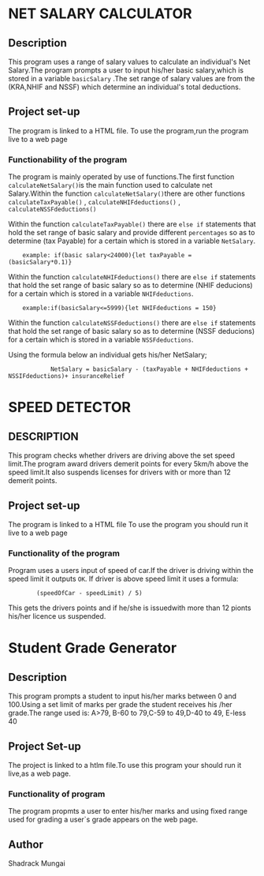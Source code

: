 # NET SALARY CALCULATOR

## Description
This program uses a range of salary values to calculate an individual's Net Salary.The program prompts a user to input his/her basic salary,which is stored in a variable `basicSalary` .The set range of salary values are from the (KRA,NHIF and NSSF) which determine an individual's total deductions.

## Project set-up

The program is linked to a HTML file.
To use the program,run the program live to a web page


### Functionability of the program
The program is mainly operated by use of functions.The first function `calculateNetSalary()`is the main function used to calculate net Salary.Within the function `calculateNetSalary()`there are other functions `calculateTaxPayable()` , `calculateNHIFdeductions()` , `calculateNSSFdeductions()` 

Within the function `calculateTaxPayable()` there are `else if` statements that hold the set range of basic salary and provide different `percentages` so as to determine (tax Payable) for a certain which is stored in a variable `NetSalary`.

        example: if(basic salary<24000){let taxPayable = (basicSalary*0.1)} 

Within the function `calculateNHIFdeductions()` there are `else if` statements that hold the set range of basic salary so as to determine (NHIF deducions) for a certain which is stored in a variable `NHIFdeductions`.

        example:if(basicSalary<=5999){let NHIFdeductions = 150}

Within the function `calculateNSSFdeductions()` there are `else if` statements that hold the set range of basic salary so as to determine (NSSF deducions) for a certain which is stored in a variable `NSSFdeductions`.

Using the formula below an individual gets his/her NetSalary;

                NetSalary = basicSalary - (taxPayable + NHIFdeductions + NSSIFdeductions)+ insuranceRelief




# SPEED DETECTOR

## DESCRIPTION

This program checks whether drivers are driving above the set speed limit.The program award drivers demerit points for every 5km/h above the speed limit.It also suspends licenses for drivers with or more than 12 demerit points.

## Project set-up

The program is linked to a HTML file
To use the program you should run it live to a web page

### Functionality of the program
Program uses a users input of speed of car.If the driver is driving within the speed limit it outputs `OK`.
If driver is above speed limit it uses a formula:
            
            (speedOfCar - speedLimit) / 5)

This gets the drivers points and if he/she is issuedwith more than 12 pionts his/her licence us suspended.





# Student Grade Generator

## Description

This program prompts a student to input his/her marks between 0 and 100.Using a set limit of marks per grade the student receives his /her grade.The range used is:
A>79, B-60 to 79,C-59 to 49,D-40 to 49, E-less 40

## Project Set-up

The project is linked to a htlm file.To use this program your should run it live,as a web page.

### Functionality of program

The program propmts a user to enter his/her marks and using fixed range used for grading a user`s grade appears on the web page.

## Author

Shadrack Mungai
